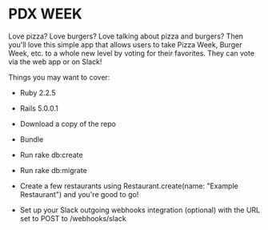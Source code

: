 # PDX WEEK

Love pizza? Love burgers? Love talking about pizza and burgers? Then you'll love this simple app that allows users to take Pizza Week, Burger Week, etc. to a whole new level by voting for their favorites. They can vote via the web app or on Slack!

Things you may want to cover:

* Ruby 2.2.5

* Rails 5.0.0.1

* Download a copy of the repo

* Bundle

* Run rake db:create

* Run rake db:migrate

* Create a few restaurants using Restaurant.create(name: "Example Restaurant") and you're good to go!

* Set up your Slack outgoing webhooks integration (optional) with the URL set to POST to /webhooks/slack
